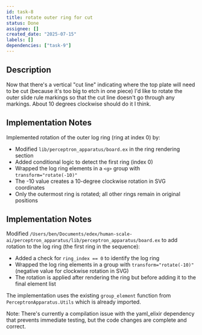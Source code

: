 ```yaml
---
id: task-8
title: rotate outer ring for cut
status: Done
assignee: []
created_date: "2025-07-15"
labels: []
dependencies: ["task-9"]
---
```


## Description

Now that there's a vertical "cut line" indicating where the top plate will need
to be cut (because it's too big to etch in one piece) I'd like to rotate the
outer slide rule markings so that the cut line doesn't go through any markings.
About 10 degrees clockwise should do it I think.

## Implementation Notes

Implemented rotation of the outer log ring (ring at index 0) by:

- Modified `lib/perceptron_apparatus/board.ex` in the ring rendering section
- Added conditional logic to detect the first ring (index 0)
- Wrapped the log ring elements in a `<g>` group with `transform="rotate(-10)"`
- The -10 value creates a 10-degree clockwise rotation in SVG coordinates
- Only the outermost ring is rotated; all other rings remain in original
  positions

## Implementation Notes

Modified
`/Users/ben/Documents/edex/human-scale-ai/perceptron_apparatus/lib/perceptron_apparatus/board.ex`
to add rotation to the log ring (the first ring in the sequence):

- Added a check for `ring_index == 0` to identify the log ring
- Wrapped the log ring elements in a group with `transform="rotate(-10)"`
  (negative value for clockwise rotation in SVG)
- The rotation is applied after rendering the ring but before adding it to the
  final element list

The implementation uses the existing `group_element` function from
`PerceptronApparatus.Utils` which is already imported.

Note: There's currently a compilation issue with the yaml_elixir dependency that
prevents immediate testing, but the code changes are complete and correct.
